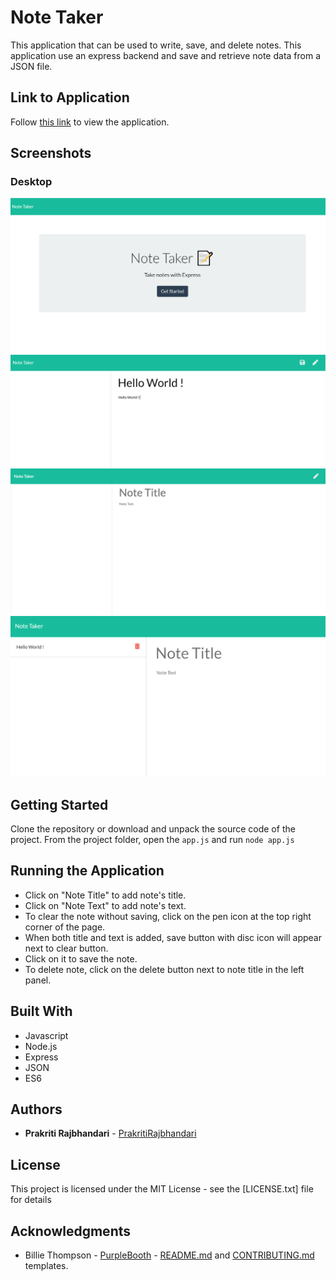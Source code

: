 # Note Taker

This application that can be used to write, save, and delete notes. This application use an express backend and save and retrieve note data from a JSON file.

## Link to Application

Follow [this link](https://note-taker-apps.herokuapp.com/) to view the application.

## Screenshots

### Desktop

<img src="./images/Take-notes.PNG" alt=" Note Taker screenshot"/>
<img src="./images/add-new.PNG" alt=" Note Taker screenshot"/>
<img src="./images/notes_page.PNG" alt=" Note Taker screenshot"/>
<img src="./images/view-notes.PNG" alt=" Note Taker screenshot"/>

## Getting Started

Clone the repository or download and unpack the source code of the project. From the project folder, open the `app.js` and run `node app.js`

## Running the Application

- Click on "Note Title" to add note's title.
- Click on "Note Text" to add note's text.
- To clear the note without saving, click on the pen icon at the top right corner of the page.
- When both title and text is added, save button with disc icon will appear next to clear button.
- Click on it to save the note.
- To delete note, click on the delete button next to note title in the left panel.

## Built With

- Javascript
- Node.js
- Express
- JSON
- ES6

## Authors

- **Prakriti Rajbhandari** - [PrakritiRajbhandari](https://github.com/PrakritiRajbhandari)

## License

This project is licensed under the MIT License - see the [LICENSE.txt] file for details

## Acknowledgments

- Billie Thompson - [PurpleBooth](https://gist.github.com/PurpleBooth) - [README.md](https://gist.github.com/PurpleBooth/109311bb0361f32d87a2) and [CONTRIBUTING.md](https://gist.github.com/PurpleBooth/b24679402957c63ec426) templates.
